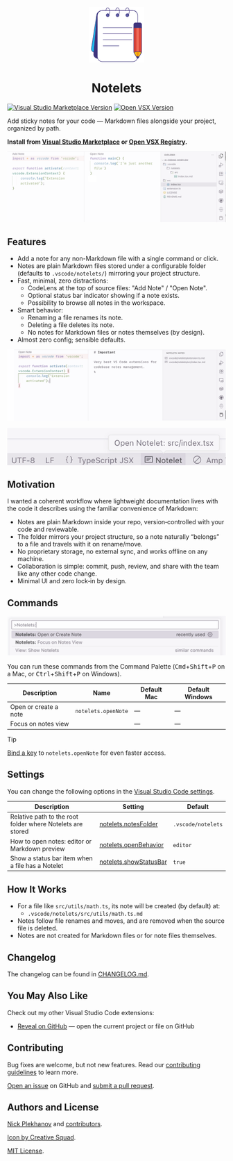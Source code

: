 <p align="center">
  <img src="./images/icon.png" height="128" />
</p>

<h1 align="center">Notelets</h1>

<a href="https://marketplace.visualstudio.com/items?itemName=nicksp.notelets" target="__blank"><img src="https://img.shields.io/visual-studio-marketplace/v/nicksp.notelets.svg?color=eee&amp;label=VS%20Code%20Marketplace&logo=visual-studio-code" alt="Visual Studio Marketplace Version" /></a> <a href="https://open-vsx.org/extension/nicksp/notelets" target="__blank"><img src="https://img.shields.io/open-vsx/v/nicksp/notelets?color=eee&amp;label=Open%20VSX%20Registry&logo=open-vsx" alt="Open VSX Version" /></a>

Add sticky notes for your code — Markdown files alongside your project, organized by path.

**Install from [Visual Studio Marketplace](https://marketplace.visualstudio.com/items?itemName=nicksp.notelets) or [Open VSX Registry](https://open-vsx.org/extension/nicksp/notelets).**

![Notelets](screenshots/screenshot-1.png)

## Features

- Add a note for any non-Markdown file with a single command or click.
- Notes are plain Markdown files stored under a configurable folder (defaults to `.vscode/notelets/`) mirroring your project structure.
- Fast, minimal, zero distractions:
  - CodeLens at the top of source files: "Add Note" / "Open Note".
  - Optional status bar indicator showing if a note exists.
  - Possibility to browse all notes in the workspace.
- Smart behavior:
  - Renaming a file renames its note.
  - Deleting a file deletes its note.
  - No notes for Markdown files or notes themselves (by design).
- Almost zero config; sensible defaults.

![Notelets with a tree view](screenshots/screenshot-2.png)

![Notelets with a tree view](screenshots/statusbar-item.png)

## Motivation

I wanted a coherent workflow where lightweight documentation lives with the code it describes using the familiar convenience of Markdown:

- Notes are plain Markdown inside your repo, version‑controlled with your code and reviewable.
- The folder mirrors your project structure, so a note naturally “belongs” to a file and travels with it on rename/move.
- No proprietary storage, no external sync, and works offline on any machine.
- Collaboration is simple: commit, push, review, and share with the team like any other code change.
- Minimal UI and zero lock‑in by design.

## Commands

![Notelets commands](screenshots/commands.png)

You can run these commands from the Command Palette (<kbd>Cmd</kbd>+<kbd>Shift</kbd>+<kbd>P</kbd> on a Mac, or <kbd>Ctrl</kbd>+<kbd>Shift</kbd>+<kbd>P</kbd> on Windows).

| Description           | Name                | Default Mac | Default Windows |
| --------------------- | ------------------- | ----------- | --------------- |
| Open or create a note | `notelets.openNote` | —           | —               |
| Focus on notes view   |                     | —           | —               |

> [!TIP]
> [Bind a key](https://code.visualstudio.com/docs/configure/keybindings) to `notelets.openNote` for even faster access.

## Settings

You can change the following options in the [Visual Studio Code settings](https://code.visualstudio.com/docs/configure/settings).

| Description                                                | Setting                                                            | Default            |
| ---------------------------------------------------------- | ------------------------------------------------------------------ | ------------------ |
| Relative path to the root folder where Notelets are stored | [notelets.notesFolder](vscode://settings/notelets.notesFolder)     | `.vscode/notelets` |
| How to open notes: editor or Markdown preview              | [notelets.openBehavior](vscode://settings/notelets.openBehavior)   | `editor`           |
| Show a status bar item when a file has a Notelet           | [notelets.showStatusBar](vscode://settings/notelets.showStatusBar) | `true`             |

## How It Works

- For a file like `src/utils/math.ts`, its note will be created (by default) at:
  - `.vscode/notelets/src/utils/math.ts.md`
- Notes follow file renames and moves, and are removed when the source file is deleted.
- Notes are not created for Markdown files or for note files themselves.

## Changelog

The changelog can be found in [CHANGELOG.md](CHANGELOG.md).

## You May Also Like

Check out my other Visual Studio Code extensions:

- [Reveal on GitHub](https://marketplace.visualstudio.com/items?itemName=nicksp.reveal-on-github) — open the current project or file on GitHub

## Contributing

Bug fixes are welcome, but not new features. Read our [contributing guidelines](CONTRIBUTING.md) to learn more.

[Open an issue](https://github.com/nicksp/vscode-notelets/issues) on GitHub and [submit a pull request](https://github.com/nicksp/vscode-notelets/pulls).

## Authors and License

[Nick Plekhanov](https://plekhanov.me) and [contributors](https://github.com/nicksp/vscode-notelets/graphs/contributors).

<a href="[https://www.freepik.com/search](https://www.freepik.com/search)">Icon by Creative Squad</a>.

[MIT License](LICENSE.md).
